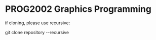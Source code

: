 # PROG2002 Graphics Programming
if cloning, please use recursive:

git clone repository --recursive
